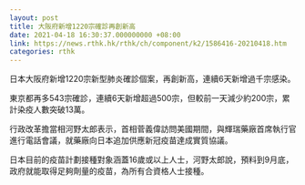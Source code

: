 ```yaml
---
layout: post
title: 大阪府新增1220宗確診再創新高
date: 2021-04-18 16:30:37.000000000 +08:00
link: https://news.rthk.hk/rthk/ch/component/k2/1586416-20210418.htm
categories: rthk
---
```


日本大阪府新增1220宗新型肺炎確診個案，再創新高，連續6天新增過千宗感染。

東京都再多543宗確診，連續6天新增超過500宗，但較前一天減少約200宗，累計染疫人數突破13萬。

行政改革擔當相河野太郎表示，首相菅義偉訪問美國期間，與輝瑞藥廠首席執行官進行電話會議，就藥廠向日本追加供應新冠疫苗達成實質協議。

日本目前的疫苗計劃接種對象涵蓋16歲或以上人士，河野太郎說，預料到9月底，政府就能取得足夠劑量的疫苗，為所有合資格人士接種。
